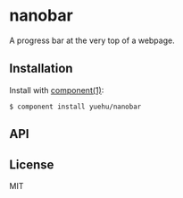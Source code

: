 
# nanobar

  A progress bar at the very top of a webpage.

## Installation

  Install with [component(1)](http://component.io):

    $ component install yuehu/nanobar

## API



## License

  MIT
